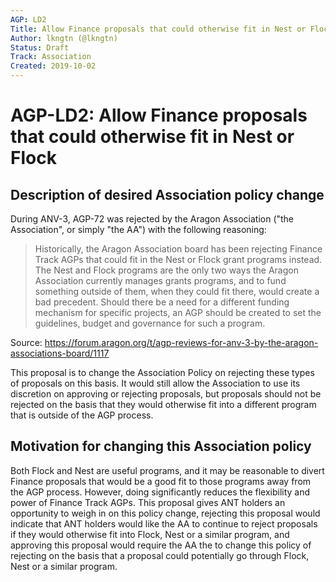 ```yaml
---
AGP: LD2
Title: Allow Finance proposals that could otherwise fit in Nest or Flock
Author: lkngtn (@lkngtn)
Status: Draft
Track: Association
Created: 2019-10-02
---
```


# AGP-LD2: Allow Finance proposals that could otherwise fit in Nest or Flock

## Description of desired Association policy change

During ANV-3, AGP-72 was rejected by the Aragon Association ("the Association", or simply "the AA") with the following reasoning:

> Historically, the Aragon Association board has been rejecting Finance Track AGPs that could fit in the Nest or Flock grant programs instead. The Nest and Flock programs are the only two ways the Aragon Association currently manages grants programs, and to fund something outside of them, when they could fit there, would create a bad precedent. Should there be a need for a different funding mechanism for specific projects, an AGP should be created to set the guidelines, budget and governance for such a program.

Source: https://forum.aragon.org/t/agp-reviews-for-anv-3-by-the-aragon-associations-board/1117

This proposal is to change the Association Policy on rejecting these types of proposals on this basis. It would still allow the Association to use its discretion on approving or rejecting proposals, but proposals should not be rejected on the basis that they would otherwise fit into a different program that is outside of the AGP process.

## Motivation for changing this Association policy

Both Flock and Nest are useful programs, and it may be reasonable to divert Finance proposals that would be a good fit to those programs away from the AGP process. However, doing significantly reduces the flexibility and power of Finance Track AGPs. This proposal gives ANT holders an opportunity to weigh in on this policy change, rejecting this proposal would indicate that ANT holders would like the AA to continue to reject proposals if they would otherwise fit into Flock, Nest or a similar program, and approving this proposal would require the AA the to change this policy of rejecting on the basis that a proposal could potentially go through Flock, Nest or a similar program.
